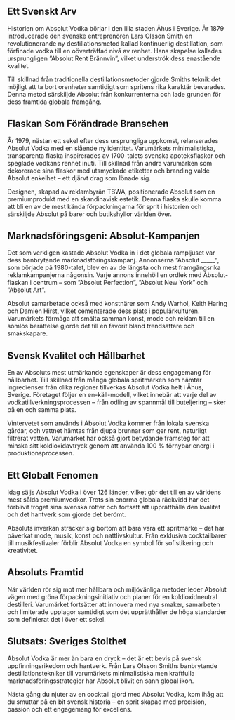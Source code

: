 ## Ett Svenskt Arv

Historien om Absolut Vodka börjar i den lilla staden Åhus i Sverige. År 1879 introducerade den svenske entreprenören Lars Olsson Smith en revolutionerande ny destillationsmetod kallad kontinuerlig destillation, som förfinade vodka till en oöverträffad nivå av renhet. Hans skapelse kallades ursprungligen ”Absolut Rent Brännvin”, vilket underströk dess enastående kvalitet.

Till skillnad från traditionella destillationsmetoder gjorde Smiths teknik det möjligt att ta bort orenheter samtidigt som spritens rika karaktär bevarades. Denna metod särskiljde Absolut från konkurrenterna och lade grunden för dess framtida globala framgång.

## Flaskan Som Förändrade Branschen

År 1979, nästan ett sekel efter dess ursprungliga uppkomst, relanserades Absolut Vodka med en slående ny identitet. Varumärkets minimalistiska, transparenta flaska inspirerades av 1700-talets svenska apoteksflaskor och speglade vodkans renhet inuti. Till skillnad från andra varumärken som dekorerade sina flaskor med utsmyckade etiketter och branding valde Absolut enkelhet – ett djärvt drag som lönade sig.

Designen, skapad av reklambyrån TBWA, positionerade Absolut som en premiumprodukt med en skandinavisk estetik. Denna flaska skulle komma att bli en av de mest kända förpackningarna för sprit i historien och särskiljde Absolut på barer och butikshyllor världen över.

## Marknadsföringsgeni: Absolut-Kampanjen

Det som verkligen kastade Absolut Vodka in i det globala rampljuset var dess banbrytande marknadsföringskampanj. Annonserna ”Absolut _____”, som började på 1980-talet, blev en av de längsta och mest framgångsrika reklamkampanjerna någonsin. Varje annons innehöll en ordlek med Absolut-flaskan i centrum – som ”Absolut Perfection”, ”Absolut New York” och ”Absolut Art”.

Absolut samarbetade också med konstnärer som Andy Warhol, Keith Haring och Damien Hirst, vilket cementerade dess plats i populärkulturen. Varumärkets förmåga att smälta samman konst, mode och reklam till en sömlös berättelse gjorde det till en favorit bland trendsättare och smakskapare.

## Svensk Kvalitet och Hållbarhet

En av Absoluts mest utmärkande egenskaper är dess engagemang för hållbarhet. Till skillnad från många globala spritmärken som hämtar ingredienser från olika regioner tillverkas Absolut Vodka helt i Åhus, Sverige. Företaget följer en en-käll-modell, vilket innebär att varje del av vodkatillverkningsprocessen – från odling av spannmål till buteljering – sker på en och samma plats.

Vintervetet som används i Absolut Vodka kommer från lokala svenska gårdar, och vattnet hämtas från djupa brunnar som ger rent, naturligt filtrerat vatten. Varumärket har också gjort betydande framsteg för att minska sitt koldioxidavtryck genom att använda 100 % förnybar energi i produktionsprocessen.

## Ett Globalt Fenomen

Idag säljs Absolut Vodka i över 126 länder, vilket gör det till en av världens mest sålda premiumvodkor. Trots sin enorma globala räckvidd har det förblivit troget sina svenska rötter och fortsatt att upprätthålla den kvalitet och det hantverk som gjorde det berömt.

Absoluts inverkan sträcker sig bortom att bara vara ett spritmärke – det har påverkat mode, musik, konst och nattlivskultur. Från exklusiva cocktailbarer till musikfestivaler förblir Absolut Vodka en symbol för sofistikering och kreativitet.

## Absoluts Framtid

När världen rör sig mot mer hållbara och miljövänliga metoder leder Absolut vägen med gröna förpackningsinitiativ och planer för en koldioxidneutral destilleri. Varumärket fortsätter att innovera med nya smaker, samarbeten och limiterade upplagor samtidigt som det upprätthåller de höga standarder som definierat det i över ett sekel.

## Slutsats: Sveriges Stolthet

Absolut Vodka är mer än bara en dryck – det är ett bevis på svensk uppfinningsrikedom och hantverk. Från Lars Olsson Smiths banbrytande destillationstekniker till varumärkets minimalistiska men kraftfulla marknadsföringsstrategier har Absolut blivit en sann global ikon.

Nästa gång du njuter av en cocktail gjord med Absolut Vodka, kom ihåg att du smuttar på en bit svensk historia – en sprit skapad med precision, passion och ett engagemang för excellens.